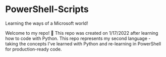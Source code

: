 # PowerShell-Scripts

Learning the ways of a Microsoft world!

Welcome to my repo! 👋 This repo was created on 1/17/2022 after learning how to code with Python.
This repo represents my second language - taking the concepts I've learned with Python and re-learning in PowerShell for production-ready code.

